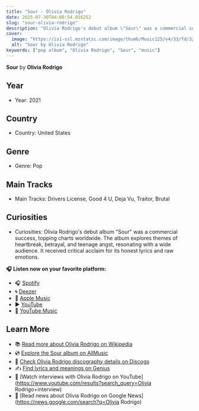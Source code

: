 ```yaml
---
title: "Sour - Olivia Rodrigo"
date: 2025-07-30T04:00:54.016252
slug: "sour-olivia-rodrigo"
description: "Olivia Rodrigo's debut album \"Sour\" was a commercial success, topping charts worldwide."
cover:
  image: "https://is1-ssl.mzstatic.com/image/thumb/Music125/v4/33/fd/32/33fd32b1-0e43-9b4a-8ed6-19643f23544e/21UMGIM26092.rgb.jpg/500x500bb.jpg"
  alt: "Sour by Olivia Rodrigo"
keywords: ["pop album", "Olivia Rodrigo", "Sour", "music"]
---
```


**Sour** by **Olivia Rodrigo**

## Year
- Year: 2021
## Country
- Country: United States
## Genre
- Genre: Pop
## Main Tracks
- Main Tracks: Drivers License, Good 4 U, Deja Vu, Traitor, Brutal
## Curiosities
- Curiosities: Olivia Rodrigo's debut album "Sour" was a commercial success, topping charts worldwide. The album explores themes of heartbreak, betrayal, and teenage angst, resonating with a wide audience. It received critical acclaim for its honest lyrics and raw emotions.



**🎧 Listen now on your favorite platform:**

- 🎧 [Spotify](https://open.spotify.com/search/Sour%20Olivia%20Rodrigo)
- 🌀 [Deezer](https://www.deezer.com/search/Sour%20Olivia%20Rodrigo)
- 🍎 [Apple Music](https://music.apple.com/search?term=Sour%20Olivia%20Rodrigo)
- ▶️ [YouTube](https://www.youtube.com/results?search_query=Sour%20Olivia%20Rodrigo)
- 🎵 [YouTube Music](https://music.youtube.com/search?q=Sour%20Olivia%20Rodrigo)

## Learn More

- 📚 [Read more about Olivia Rodrigo on Wikipedia](https://en.wikipedia.org/wiki/Olivia+Rodrigo)
- 💿 [Explore the Sour album on AllMusic](https://www.allmusic.com/search/albums/Sour)
- 📀 [Check Olivia Rodrigo discography details on Discogs](https://www.discogs.com/search/?q=Sour+Olivia+Rodrigo&type=all)
- ✍️ [Find lyrics and meanings on Genius](https://genius.com/search?q=Sour%20Olivia+Rodrigo)
- 🎤 [Watch interviews with Olivia Rodrigo on YouTube](https://www.youtube.com/results?search_query=Olivia Rodrigo+interview)
- 📰 [Read news about Olivia Rodrigo on Google News](https://news.google.com/search?q=Olivia Rodrigo)
